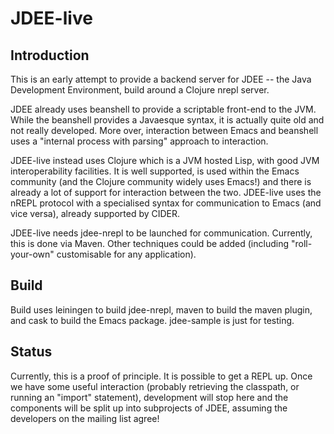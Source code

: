 JDEE-live
=========

Introduction
------------

This is an early attempt to provide a backend server for JDEE -- the Java
Development Environment, build around a Clojure nrepl server.

JDEE already uses beanshell to provide a scriptable front-end to the JVM.
While the beanshell provides a Javaesque syntax, it is actually quite old and
not really developed. More over, interaction between Emacs and beanshell uses
a "internal process with parsing" approach to interaction.

JDEE-live instead uses Clojure which is a JVM hosted Lisp, with good JVM
interoperability facilities. It is well supported, is used within the Emacs
community (and the Clojure community widely uses Emacs!) and there is already
a lot of support for interaction between the two. JDEE-live uses the nREPL
protocol with a specialised syntax for communication to Emacs (and vice
versa), already supported by CIDER.

JDEE-live needs jdee-nrepl to be launched for communication. Currently, this
is done via Maven. Other techniques could be added (including "roll-your-own"
customisable for any application).

Build
-----

Build uses leiningen to build jdee-nrepl, maven to build the maven plugin, and
cask to build the Emacs package. jdee-sample is just for testing.


Status
------

Currently, this is a proof of principle. It is possible to get a REPL up.
Once we have some useful interaction (probably retrieving the classpath, or
running an "import" statement), development will stop here and the components
will be split up into subprojects of JDEE, assuming the developers on the
mailing list agree!
